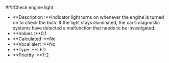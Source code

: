 ###Check engine light

- **Description :**Indicator light turns on whenever the engine is turned on to check the bulb. If the light stays illuminated, the car’s diagnostic systems have detected a malfunction that needs to be investigated.
- **Values :**0,1
- **Calculated :**No
- **Vocal alert :**No
- **Type :**LED 
- **Priority :**1-2
